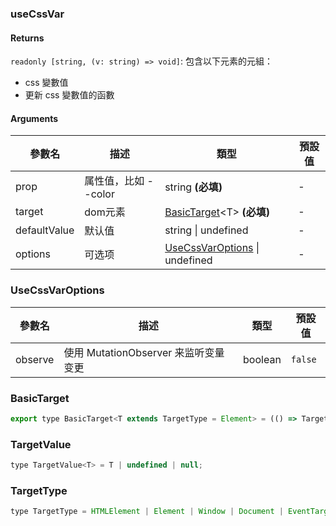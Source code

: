 ### useCssVar

#### Returns
`readonly [string, (v: string) => void]`: 包含以下元素的元組：
- css 變數值
- 更新 css 變數值的函數

#### Arguments
|參數名|描述|類型|預設值|
|---|---|---|---|
|prop|属性值，比如 --color|string  **(必填)**|-|
|target|dom元素|[BasicTarget](#BasicTarget)&lt;T&gt;  **(必填)**|-|
|defaultValue|默认值|string \| undefined |-|
|options|可选项|[UseCssVarOptions](#UseCssVarOptions) \| undefined |-|

### UseCssVarOptions

|參數名|描述|類型|預設值|
|---|---|---|---|
|observe|使用 MutationObserver 来监听变量变更|boolean |`false`|

### BasicTarget

```js
export type BasicTarget<T extends TargetType = Element> = (() => TargetValue<T>) | TargetValue<T> | MutableRefObject<TargetValue<T>>;
```

### TargetValue

```js
type TargetValue<T> = T | undefined | null;
```

### TargetType

```js
type TargetType = HTMLElement | Element | Window | Document | EventTarget;
```